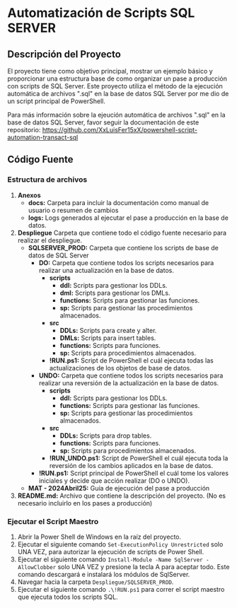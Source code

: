 # Automatización de Scripts SQL SERVER

## Descripción del Proyecto

El proyecto tiene como objetivo principal, mostrar un ejemplo básico y proporcionar una estructura base de como organizar un pase a producción con scripts de SQL Server. Este proyecto utiliza el método de la ejecución automática de archivos ".sql" en la base de datos SQL Server por me dio de un script principal de PowerShell.

Para más información sobre la ejeución automática de archivos ".sql" en la base de datos SQL Server, favor seguir la documentación de este repositorio:
https://github.com/XxLuisFer15xX/powershell-script-automation-transact-sql

## Código Fuente

### Estructura de archivos

1. **Anexos**
   - **docs:** Carpeta para incluir la documentación como manual de usuario o resumen de cambios
   - **logs:** Logs generados al ejecutar el pase a producción en la base de datos.
2. **Despliegue** Carpeta que contiene todo el código fuente necesario para realizar el despliegue.
   - **SQLSERVER_PROD:** Carpeta que contiene los scripts de base de datos de SQL Server
     - **DO:** Carpeta que contiene todos los scripts necesarios para realizar una actualización en la base de datos.
       - **scripts**
         - **ddl:** Scripts para gestionar los DDLs.
         - **dml:** Scripts para gestionar los DMLs.
         - **functions:** Scripts para gestionar las funciones.
         - **sp:** Scripts para gestionar las procedimientos almacenados.
       - **src**
         - **DDLs:** Scripts para create y alter.
         - **DMLs:** Scripts para insert tables.
         - **functions:** Scripts para funciones.
         - **sp:** Scripts para procedimientos almacenados.
       - **!RUN.ps1:** Script de PowerShell el cuál ejecuta todas las actualizaciones de los objetos de base de datos.
     - **UNDO:** Carpeta que contiene todos los scripts necesarios para realizar una reversión de la actualización en la base de datos.
       - **scripts**
         - **ddl:** Scripts para gestionar los DDLs.
         - **functions:** Scripts para gestionar las funciones.
         - **sp:** Scripts para gestionar las procedimientos almacenados.
       - **src**
         - **DDLs:** Scripts para drop tables.
         - **functions:** Scripts para funciones.
         - **sp:** Scripts para procedimientos almacenados.
       - **!RUN_UNDO.ps1:** Script de PowerShell el cuál ejecuta toda la reversión de los cambios aplicados en la base de datos.
     - **!RUN.ps1:** Script principal de PowerShell el cuál tome los valores iniciales y decide que acción realizar (DO o UNDO).
   - **MAT - 2024Abril25:** Guía de ejecución del pase a producción
3. **README.md:** Archivo que contiene la descripción del proyecto. (No es necesario incluirlo en los pases a producción)

### Ejecutar el Script Maestro

1. Abrir la Power Shell de Windows en la raíz del proyecto.
2. Ejecutar el siguiente comando `Set-ExecutionPolicy Unrestricted` solo UNA VEZ, para autorizar la ejecución de scripts de Power Shell.
3. Ejecutar el siguiente comando `Install-Module -Name SqlServer -AllowClobber` solo UNA VEZ y presione la tecla A para aceptar todo. Este comando descargará e instalará los módulos de SqlServer.
4. Navegar hacia la carpeta `Despliegue/SQLSERVER_PROD`.
5. Ejecutar el siguiente comando `.\!RUN.ps1` para correr el script maestro que ejecuta todos los scripts SQL.
